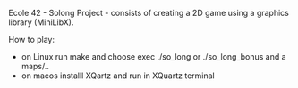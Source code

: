 Ecole 42 - Solong Project - consists of creating a 2D game using a graphics library (MiniLibX).

How to play:
- on Linux run make and choose exec ./so_long or ./so_long_bonus and a maps/..
- on macos installl XQartz and run in XQuartz terminal
